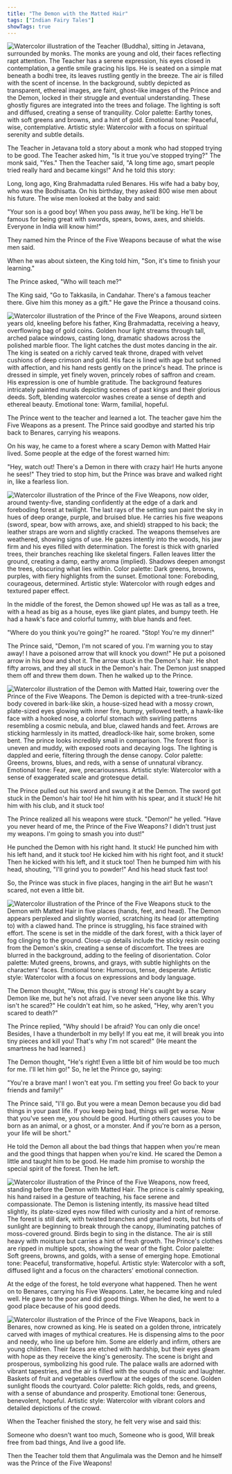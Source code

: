 ```yaml
---
title: "The Demon with the Matted Hair"
tags: ["Indian Fairy Tales"]
showTags: true
---
```

![Watercolor illustration of the Teacher (Buddha), sitting in Jetavana, surrounded by monks. The monks are young and old, their faces reflecting rapt attention. The Teacher has a serene expression, his eyes closed in contemplation, a gentle smile gracing his lips. He is seated on a simple mat beneath a bodhi tree, its leaves rustling gently in the breeze. The air is filled with the scent of incense. In the background, subtly depicted as transparent, ethereal images, are faint, ghost-like images of the Prince and the Demon, locked in their struggle and eventual understanding. These ghostly figures are integrated into the trees and foliage. The lighting is soft and diffused, creating a sense of tranquility. Color palette: Earthy tones, with soft greens and browns, and a hint of gold. Emotional tone: Peaceful, wise, contemplative. Artistic style: Watercolor with a focus on spiritual serenity and subtle details.](/images/image_fairy-tales-the-demon-with-the-matted-hair6.png)

The Teacher in Jetavana told a story about a monk who had stopped trying to be good. The Teacher asked him, "Is it true you've stopped trying?" The monk said, "Yes." Then the Teacher said, "A long time ago, smart people tried really hard and became kings!" And he told this story:


Long, long ago, King Brahmadatta ruled Benares. His wife had a baby boy, who was the Bodhisatta. On his birthday, they asked 800 wise men about his future. The wise men looked at the baby and said:

"Your son is a good boy! When you pass away, he'll be king. He'll be famous for being great with swords, spears, bows, axes, and shields. Everyone in India will know him!"

They named him the Prince of the Five Weapons because of what the wise men said.

When he was about sixteen, the King told him, "Son, it's time to finish your learning."

The Prince asked, "Who will teach me?"

The King said, "Go to Takkasila, in Candahar. There's a famous teacher there. Give him this money as a gift." He gave the Prince a thousand coins.

![Watercolor illustration of the Prince of the Five Weapons, around sixteen years old, kneeling before his father, King Brahmadatta, receiving a heavy, overflowing bag of gold coins. Golden hour light streams through tall, arched palace windows, casting long, dramatic shadows across the polished marble floor. The light catches the dust motes dancing in the air. The king is seated on a richly carved teak throne, draped with velvet cushions of deep crimson and gold. His face is lined with age but softened with affection, and his hand rests gently on the prince's head. The prince is dressed in simple, yet finely woven, princely robes of saffron and cream. His expression is one of humble gratitude. The background features intricately painted murals depicting scenes of past kings and their glorious deeds. Soft, blending watercolor washes create a sense of depth and ethereal beauty. Emotional tone: Warm, familial, hopeful.](/images/image_fairy-tales-the-demon-with-the-matted-hair0.png)

The Prince went to the teacher and learned a lot. The teacher gave him the Five Weapons as a present. The Prince said goodbye and started his trip back to Benares, carrying his weapons.

On his way, he came to a forest where a scary Demon with Matted Hair lived. Some people at the edge of the forest warned him:

"Hey, watch out! There's a Demon in there with crazy hair! He hurts anyone he sees!" They tried to stop him, but the Prince was brave and walked right in, like a fearless lion.

![Watercolor illustration of the Prince of the Five Weapons, now older, around twenty-five, standing confidently at the edge of a dark and foreboding forest at twilight. The last rays of the setting sun paint the sky in hues of deep orange, purple, and bruised blue. He carries his five weapons (sword, spear, bow with arrows, axe, and shield) strapped to his back; the leather straps are worn and slightly cracked. The weapons themselves are weathered, showing signs of use. He gazes intently into the woods, his jaw firm and his eyes filled with determination. The forest is thick with gnarled trees, their branches reaching like skeletal fingers. Fallen leaves litter the ground, creating a damp, earthy aroma (implied). Shadows deepen amongst the trees, obscuring what lies within. Color palette: Dark greens, browns, purples, with fiery highlights from the sunset. Emotional tone: Foreboding, courageous, determined. Artistic style: Watercolor with rough edges and textured paper effect.](/images/image_fairy-tales-the-demon-with-the-matted-hair1.png)

In the middle of the forest, the Demon showed up! He was as tall as a tree, with a head as big as a house, eyes like giant plates, and bumpy teeth. He had a hawk's face and colorful tummy, with blue hands and feet.

"Where do you think you're going?" he roared. "Stop! You're my dinner!"

The Prince said, "Demon, I'm not scared of you. I'm warning you to stay away! I have a poisoned arrow that will knock you down!" He put a poisoned arrow in his bow and shot it. The arrow stuck in the Demon's hair. He shot fifty arrows, and they all stuck in the Demon's hair. The Demon just snapped them off and threw them down. Then he walked up to the Prince.

![Watercolor illustration of the Demon with Matted Hair, towering over the Prince of the Five Weapons. The Demon is depicted with a tree-trunk-sized body covered in bark-like skin, a house-sized head with a mossy crown, plate-sized eyes glowing with inner fire, bumpy, yellowed teeth, a hawk-like face with a hooked nose, a colorful stomach with swirling patterns resembling a cosmic nebula, and blue, clawed hands and feet. Arrows are sticking harmlessly in its matted, dreadlock-like hair, some broken, some bent. The prince looks incredibly small in comparison. The forest floor is uneven and muddy, with exposed roots and decaying logs. The lighting is dappled and eerie, filtering through the dense canopy. Color palette: Greens, browns, blues, and reds, with a sense of unnatural vibrancy. Emotional tone: Fear, awe, precariousness. Artistic style: Watercolor with a sense of exaggerated scale and grotesque detail.](/images/image_fairy-tales-the-demon-with-the-matted-hair2.png)

The Prince pulled out his sword and swung it at the Demon. The sword got stuck in the Demon's hair too! He hit him with his spear, and it stuck! He hit him with his club, and it stuck too!

The Prince realized all his weapons were stuck. "Demon!" he yelled. "Have you never heard of me, the Prince of the Five Weapons? I didn't trust just my weapons. I'm going to smash you into dust!"

He punched the Demon with his right hand. It stuck! He punched him with his left hand, and it stuck too! He kicked him with his right foot, and it stuck! Then he kicked with his left, and it stuck too! Then he bumped him with his head, shouting, "I'll grind you to powder!" And his head stuck fast too!

So, the Prince was stuck in five places, hanging in the air! But he wasn't scared, not even a little bit.

![Watercolor illustration of the Prince of the Five Weapons stuck to the Demon with Matted Hair in five places (hands, feet, and head). The Demon appears perplexed and slightly worried, scratching its head (or attempting to) with a clawed hand. The prince is struggling, his face strained with effort. The scene is set in the middle of the dark forest, with a thick layer of fog clinging to the ground. Close-up details include the sticky resin oozing from the Demon's skin, creating a sense of discomfort. The trees are blurred in the background, adding to the feeling of disorientation. Color palette: Muted greens, browns, and grays, with subtle highlights on the characters' faces. Emotional tone: Humorous, tense, desperate. Artistic style: Watercolor with a focus on expressions and body language.](/images/image_fairy-tales-the-demon-with-the-matted-hair3.png)

The Demon thought, "Wow, this guy is strong! He's caught by a scary Demon like me, but he's not afraid. I've never seen anyone like this. Why isn't he scared?" He couldn't eat him, so he asked, "Hey, why aren't you scared to death?"

The Prince replied, "Why should I be afraid? You can only die once! Besides, I have a thunderbolt in my belly! If you eat me, it will break you into tiny pieces and kill you! That's why I'm not scared!" (He meant the smartness he had learned.)

The Demon thought, "He's right! Even a little bit of him would be too much for me. I'll let him go!" So, he let the Prince go, saying:

"You're a brave man! I won't eat you. I'm setting you free! Go back to your friends and family!"

The Prince said, "I'll go. But you were a mean Demon because you did bad things in your past life. If you keep being bad, things will get worse. Now that you've seen me, you should be good. Hurting others causes you to be born as an animal, or a ghost, or a monster. And if you're born as a person, your life will be short."

He told the Demon all about the bad things that happen when you're mean and the good things that happen when you're kind. He scared the Demon a little and taught him to be good. He made him promise to worship the special spirit of the forest. Then he left.

![Watercolor illustration of the Prince of the Five Weapons, now freed, standing before the Demon with Matted Hair. The prince is calmly speaking, his hand raised in a gesture of teaching, his face serene and compassionate. The Demon is listening intently, its massive head tilted slightly, its plate-sized eyes now filled with curiosity and a hint of remorse. The forest is still dark, with twisted branches and gnarled roots, but hints of sunlight are beginning to break through the canopy, illuminating patches of moss-covered ground. Birds begin to sing in the distance. The air is still heavy with moisture but carries a hint of fresh growth. The Prince's clothes are ripped in multiple spots, showing the wear of the fight. Color palette: Soft greens, browns, and golds, with a sense of emerging hope. Emotional tone: Peaceful, transformative, hopeful. Artistic style: Watercolor with a soft, diffused light and a focus on the characters' emotional connection.](/images/image_fairy-tales-the-demon-with-the-matted-hair4.png)

At the edge of the forest, he told everyone what happened. Then he went on to Benares, carrying his Five Weapons. Later, he became king and ruled well. He gave to the poor and did good things. When he died, he went to a good place because of his good deeds.

![Watercolor illustration of the Prince of the Five Weapons, back in Benares, now crowned as king. He is seated on a golden throne, intricately carved with images of mythical creatures. He is dispensing alms to the poor and needy, who line up before him. Some are elderly and infirm, others are young children. Their faces are etched with hardship, but their eyes gleam with hope as they receive the king's generosity. The scene is bright and prosperous, symbolizing his good rule. The palace walls are adorned with vibrant tapestries, and the air is filled with the sounds of music and laughter. Baskets of fruit and vegetables overflow at the edges of the scene. Golden sunlight floods the courtyard. Color palette: Rich golds, reds, and greens, with a sense of abundance and prosperity. Emotional tone: Generous, benevolent, hopeful. Artistic style: Watercolor with vibrant colors and detailed depictions of the crowd.](/images/image_fairy-tales-the-demon-with-the-matted-hair5.png)

When the Teacher finished the story, he felt very wise and said this:

Someone who doesn't want too much,
Someone who is good,
Will break free from bad things,
And live a good life.

Then the Teacher told them that Angulimala was the Demon and he himself was the Prince of the Five Weapons!